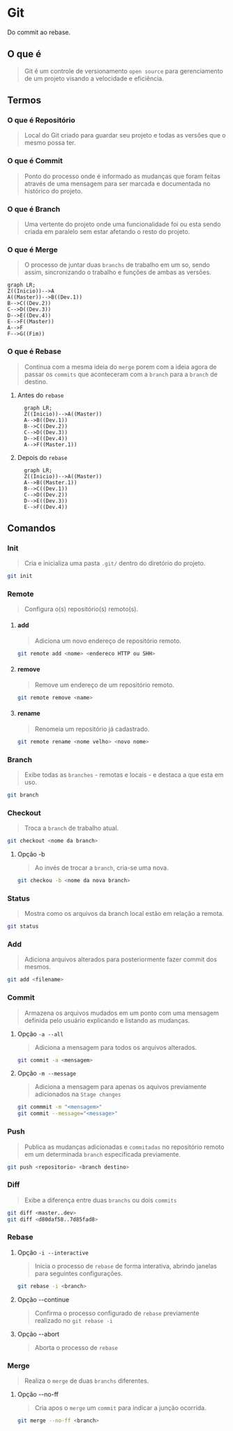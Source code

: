 # Git

Do commit ao rebase.

## O que é

> Git é um controle de versionamento `open source` para gerenciamento de um projeto visando a velocidade e eficiência.

## Termos

### O que é Repositório

> Local do Git criado para guardar seu projeto e todas as versões que o mesmo possa ter.

### O que é Commit

> Ponto do processo onde é informado as mudanças que foram feitas através de uma mensagem para ser marcada e documentada no histórico do projeto.

### O que é Branch

> Uma vertente do projeto onde uma funcionalidade foi ou esta sendo criada em paralelo sem estar afetando o resto do projeto.

### O que é Merge

> O processo de juntar duas `branchs` de trabalho em um so, sendo assim, sincronizando o trabalho e funções de ambas as versões.

```mermaid
graph LR;
Z((Inicio))-->A
A((Master))-->B((Dev.1))
B-->C((Dev.2))
C-->D((Dev.3))
D-->E((Dev.4))
E-->F((Master))
A-->F
F-->G((Fim))
```

### O que é Rebase

> Continua com a mesma ideia do `merge` porem com a ideia agora de passar os `commits` que aconteceram com a `branch` para a `branch` de destino.
1. Antes do `rebase`

    ```mermaid
      graph LR;
      Z((Inicio))-->A((Master))
      A-->B((Dev.1))
      B-->C((Dev.2))
      C-->D((Dev.3))
      D-->E((Dev.4))
      A-->F((Master.1))
    ```

2. Depois do `rebase`

    ```mermaid
      graph LR;
      Z((Inicio))-->A((Master))
      A-->B((Master.1))
      B-->C((Dev.1))
      C-->D((Dev.2))
      D-->E((Dev.3))
      E-->F((Dev.4))
    ```

## Comandos

### Init

> Cria e inicializa uma pasta `.git/` dentro do diretório do projeto.

```bash
git init
```

### Remote

> Configura o(s) repositório(s) remoto(s).
1. #### add
    > Adiciona um novo endereço de repositório remoto.

    ```bash
    git remote add <nome> <endereco HTTP ou SHH>
    ```
2. #### remove
    > Remove um endereço de um repositório remoto.

    ```bash
    git remote remove <name>
    ```
3. #### rename
    > Renomeia um repositório já cadastrado.
    ```bash
    git remote rename <nome velho> <novo nome>
    ```

### Branch

> Exibe todas as `branches` - remotas e locais - e destaca a que esta em uso.

```bash
git branch
```

### Checkout

> Troca a `branch` de trabalho atual.

```bash
git checkout <nome da branch>
```

1. Opção -b
    > Ao invés de trocar a `branch`, cria-se uma nova.
    ```bash
    git checkou -b <nome da nova branch>
    ```

### Status

> Mostra como os arquivos da branch local estão em relação a remota.

```bash
git status
```

### Add

> Adiciona arquivos alterados para posteriormente fazer commit dos mesmos.

```bash
git add <filename>
```

### Commit

> Armazena os arquivos mudados em um ponto com uma mensagem definida pelo usuário explicando e listando as mudanças.
1. Opção `-a --all`
    > Adiciona a mensagem para todos os arquivos alterados.
    ```bash
    git commit -a <mensagem>
    ```
2. Opção `-m --message`
    > Adiciona a mensagem para apenas os aquivos previamente adicionados na `Stage changes`
    ```bash
    git commmit -m "<mensagem>"
    git commit --message="<message>"
    ```

### Push

> Publica as mudanças adicionadas e `commitadas` no repositório remoto em um determinada `branch` especificada previamente.

```bash
git push <repositorio> <branch destino>
```

### Diff

> Exibe a diferença entre duas `branchs` ou dois `commits`

```bash
git diff <master..dev>
git diff <d80daf58..7d85fad8>
```

### Rebase

1. Opção `-i --interactive`
    > Inicia o processo de `rebase` de forma interativa, abrindo janelas para seguintes configurações.
    ```bash
    git rebase -i <branch>
    ```

2. Opção --continue
    > Confirma o processo configurado de `rebase` previamente realizado no `git rebase -i`

3. Opção --abort
    > Aborta o processo de `rebase`

### Merge

> Realiza o `merge` de duas `branchs` diferentes.
1. Opção --no-ff
    > Cria apos o `merge` um `commit` para indicar a junção ocorrida.
    ```bash
    git merge --no-ff <branch>
    ```